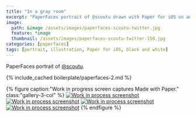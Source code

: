```yaml
---
title: "In a gray room"
excerpt: "PaperFaces portrait of @scoutu drawn with Paper for iOS on an iPad."
image: 
  path: &image /assets/images/paperfaces-scoutu-twitter.jpg 
  feature: *image
  thumbnail: /assets/images/paperfaces-scoutu-twitter-150.jpg
categories: [paperfaces]
tags: [portrait, illustration, Paper for iOS, black and white]
---
```


PaperFaces portrait of [@scoutu](https://twitter.com/scoutu).

{% include_cached boilerplate/paperfaces-2.md %}

{% figure caption:"Work in progress screen captures Made with Paper." class:"gallery-3-col" %}
[![Work in process screenshot](/assets/images/paperfaces-scoutu-process-1-600.jpg)](/assets/images/paperfaces-scoutu-process-1-lg.jpg) [![Work in process screenshot](/assets/images/paperfaces-scoutu-process-2-600.jpg)](/assets/images/paperfaces-scoutu-process-2-lg.jpg) [![Work in process screenshot](/assets/images/paperfaces-scoutu-process-3-600.jpg)](/assets/images/paperfaces-scoutu-process-3-lg.jpg) [![Work in process screenshot](/assets/images/paperfaces-scoutu-process-4-600.jpg)](/assets/images/paperfaces-scoutu-process-4-lg.jpg)
{% endfigure %}
